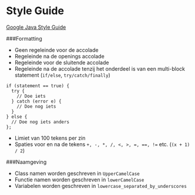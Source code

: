 Style Guide
===

[Google Java Style Guide]

###Formatting
- Geen regeleinde voor de accolade
- Regeleinde na de openings accolade
- Regeleinde voor de sluitende accolade
- Regeleinde na de accolade tenzij het onderdeel is van een multi-block statement (``if/else``, ``try/catch/finally``)

```
if (statement == true) {
  try {
    // Doe iets
  } catch (error e) {
    // Doe nog iets
  }
} else {
  // Doe nog iets anders
};
```

- Limiet van 100 tekens per zin
- Spaties voor en na de tekens ``+, -, *, /, <, >, =, ==, !=`` etc. (``(x + 1) / 2``)

###Naamgeving
- Class namen worden geschreven in ``UpperCamelCase``
- Functie namen worden geschreven in ``lowerCamelCase``
- Variabelen worden geschreven in ``lowercase_separated_by_underscores``





[Google Java Style Guide]:https://google-styleguide.googlecode.com/svn/trunk/javaguide.html